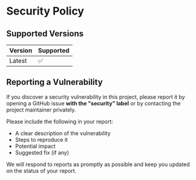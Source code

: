 # Security Policy

## Supported Versions

| Version | Supported |
| ------- | --------- |
| Latest  | ✅        |

## Reporting a Vulnerability

If you discover a security vulnerability in this project, please report it by opening a GitHub issue **with the "security" label** or by contacting the project maintainer privately.

Please include the following in your report:
- A clear description of the vulnerability
- Steps to reproduce it
- Potential impact
- Suggested fix (if any)

We will respond to reports as promptly as possible and keep you updated on the status of your report.
